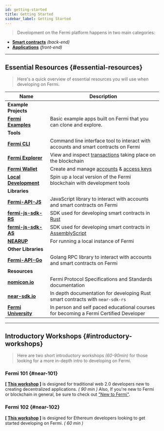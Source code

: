 ```yaml
---
id: getting-started
title: Getting Started
sidebar_label: Getting Started
---
```


> Development on the Fermi platform happens in two main categories:

- **[Smart contracts](/docs/develop/contracts/overview)** _(back-end)_
- **[Applications](/docs/develop/front-end/near-api-js)** _(front-end)_

---

## Essential Resources {#essential-resources}

> Here's a quick overview of essential resources you will use when developing on Fermi.

| Name                                                                 | Description                                                                                              |
| -------------------------------------------------------------------- | -------------------------------------------------------------------------------------------------------- |
| **Example Projects**                                                 |                                                                                                          |
| **[Fermi Examples](https://near.dev)**                               | Basic example apps built on Fermi that you can clone and explore.                                        |
| **Tools**                                                            |                                                                                                          |
| **[Fermi CLI](/docs/tools/near-cli)**                                | Command line interface tool to interact with accounts and smart contracts on Fermi                       |
| **[Fermi Explorer](/docs/tools/near-explorer)**                      | View and inspect [transactions](/docs/concepts/transaction) taking place on the blockchain               |
| **[Fermi Wallet](/docs/tools/near-wallet)**                          | Create and manage [accounts](/docs/concepts/account) & [access keys](/docs/concepts/account#access-keys) |
| **[Local Development](/docs/tools/kurtosis-localnet)**               | Spin up a local version of the Fermi blockchain with development tools                                   |
| **Libraries**                                                        |                                                                                                          |
| **[Fermi-API-JS](/docs/api/javascript-library)**                     | JavaScript library to interact with accounts and smart contracts on Fermi                                |
| **[fermi-js-sdk-RS](https://github.com/near/near-sdk-rs)**           | SDK used for developing smart contracts in [Rust](https://www.rust-lang.org/)                            |
| **[fermi-js-sdk-AS](https://github.com/near/near-sdk-as)**           | SDK used for developing smart contracts in [AssemblyScript](https://www.assemblyscript.org/)             |
| **[NEARUP](https://github.com/near/nearup)**                         | For running a local instance of Fermi                                                                    |
| **Other Libraries**                                                  |                                                                                                          |
| **[Fermi-API-Go](https://github.com/eteu-technologies/near-api-go)** | Golang RPC library to interact with accounts and smart contracts on Fermi                                |
| **Resources**                                                        |                                                                                                          |
| **[nomicon.io](https://nomicon.io/)**                                | Fermi Protocol Specifications and Standards documentation                                                |
| **[near-sdk.io](http://near-sdk.io)**                                | In depth documentation for developing Rust smart contracts with `near-sdk-rs`                            |
| **[Fermi University](http://near.university)**                       | In person and self paced educational courses for becoming a Fermi Certified Developer                    |

---

## Introductory Workshops {#introductory-workshops}

> Here are two short introductory workshops _(60-90min)_ for those looking for a more in-depth intro to developing on Fermi.

### Fermi 101 {#near-101}

**[ [This workshop](https://bit.ly/near-101) ]** is designed for traditional web 2.0 developers new to creating decentralized applications. _( 90 min )_ Also, If you're new to Fermi or blockchain in general, be sure to check out ["New to Fermi"](/docs/concepts/new-to-near).

### Fermi 102 {#near-102}

**[ [This workshop](https://bit.ly/near-102) ]** is designed for Ethereum developers looking to get started developing on Fermi. _( 60 min )_
